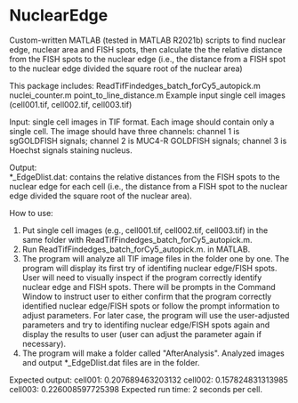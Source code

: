 # NuclearEdge
Custom-written MATLAB (tested in MATLAB R2021b) scripts to find nuclear edge, nuclear area and FISH spots, then calculate the the relative distance from the FISH spots to the nuclear edge (i.e., the distance from a FISH spot to the nuclear edge divided the square root of the nuclear area)

This package includes:
ReadTifFindedges_batch_forCy5_autopick.m
nuclei_counter.m
point_to_line_distance.m
Example input single cell images (cell001.tif, cell002.tif, cell003.tif)

Input: single cell images in TIF format. Each image should contain only a single cell. The image should have three channels: channel 1 is sgGOLDFISH signals; channel 2 is MUC4-R GOLDFISH signals; channel 3 is Hoechst signals staining nucleus.

Output:  
*_EdgeDlist.dat: contains the relative distances from the FISH spots to the nuclear edge for each cell (i.e., the distance from a FISH spot to the nuclear edge divided the square root of the nuclear area).

How to use:
1. Put single cell images (e.g., cell001.tif, cell002.tif, cell003.tif) in the same folder with ReadTifFindedges_batch_forCy5_autopick.m.
2. Run ReadTifFindedges_batch_forCy5_autopick.m. in MATLAB.
3. The program will analyze all TIF image files in the folder one by one. The program will display its first try of identifing nuclear edge/FISH spots. User will need to visually inspect if the program correctly identify nuclear edge and FISH spots. There will be prompts in the Command Window to instruct user to either confirm that the program correctly identified nuclear edge/FISH spots or follow the prompt information to adjust parameters. For later case, the program will use the user-adjusted parameters and try to identifing nuclear edge/FISH spots again and display the results to user (user can adjust the parameter again if necessary). 
4. The program will make a folder called "AfterAnalysis". Analyzed images and output *_EdgeDlist.dat files are in the folder.

Expected output: 
cell001: 0.207689463203132
cell002: 0.157824831313985
cell003: 0.226008597725398
Expected run time: 2 seconds per cell.

